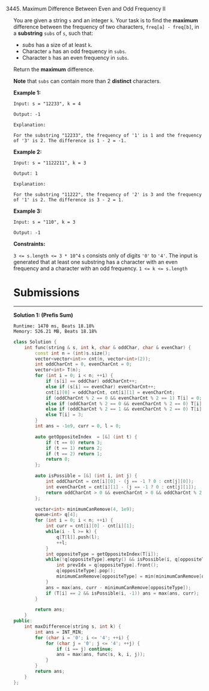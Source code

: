 3445. Maximum Difference Between Even and Odd Frequency II

You are given a string `s` and an integer `k`. Your task is to find the **maximum** difference between the frequency of two characters, `freq[a] - freq[b]`, in a **substring** `subs` of `s`, such that:

* *subs* has a size of at least `k`.
* Character `a` has an odd frequency in `subs`.
* Character `b` has an even frequency in `subs`.

Return the **maximum** difference.

**Note** that `subs` can contain more than 2 **distinct** characters.

 

**Example 1:**
```
Input: s = "12233", k = 4

Output: -1

Explanation:

For the substring "12233", the frequency of '1' is 1 and the frequency of '3' is 2. The difference is 1 - 2 = -1.
```

**Example 2:**
```
Input: s = "1122211", k = 3

Output: 1

Explanation:

For the substring "11222", the frequency of '2' is 3 and the frequency of '1' is 2. The difference is 3 - 2 = 1.
```

**Example 3:**
```
Input: s = "110", k = 3

Output: -1
```
 

**Constraints:**

`3 <= s.length <= 3 * 10^4`
`s` consists only of digits `'0'` to `'4'`.
The input is generated that at least one substring has a character with an even frequency and a character with an odd frequency.
`1 <= k <= s.length`

# Submissions
---
**Solution 1: (Prefis Sum)**
```
Runtime: 1470 ms, Beats 18.18%
Memory: 526.21 MB, Beats 18.18%
```
```c++
class Solution {
    int func(string & s, int k, char & oddChar, char & evenChar) {
        const int n = (int)s.size();
        vector<vector<int>> cnt(n, vector<int>(2));
        int oddCharCnt = 0, evenCharCnt = 0;
        vector<int> T(n);
        for (int i = 0; i < n; ++i) {
            if (s[i] == oddChar) oddCharCnt++;
            else if (s[i] == evenChar) evenCharCnt++;
            cnt[i][0] = oddCharCnt, cnt[i][1] = evenCharCnt;
            if (oddCharCnt % 2 == 0 && evenCharCnt % 2 == 1) T[i] = 0;
            else if (oddCharCnt % 2 == 0 && evenCharCnt % 2 == 0) T[i] = 1;
            else if (oddCharCnt % 2 == 1 && evenCharCnt % 2 == 0) T[i] = 2;
            else T[i] = 3;
        }
        int ans = -1e9, curr = 0, l = 0;

        auto getOppositeIndex  = [&] (int t) {
            if (t == 0) return 3;
            if (t == 1) return 2;
            if (t == 2) return 1;
            return 0;
        };

        auto isPossible = [&] (int i, int j) {
            int oddCharCnt = cnt[i][0] - (j == -1 ? 0 : cnt[j][0]);
            int evenCharCnt = cnt[i][1] - (j == -1 ? 0 : cnt[j][1]);
            return oddCharCnt > 0 && evenCharCnt > 0 && oddCharCnt % 2 == 1 && evenCharCnt % 2 == 0 && i - j >= k;
        };

        vector<int> minimumCanRemove(4, 1e9);
        queue<int> q[4];
        for (int i = 0; i < n; ++i) {
            int curr = cnt[i][0] - cnt[i][1];
            while(i - l >= k) {
                q[T[l]].push(l);
                ++l;
            }
            int oppositeType = getOppositeIndex(T[i]);
            while(!q[oppositeType].empty() && isPossible(i, q[oppositeType].front())) {
                int prevIdx = q[oppositeType].front();
                q[oppositeType].pop();
                minimumCanRemove[oppositeType] = min(minimumCanRemove[oppositeType], cnt[prevIdx][0] - cnt[prevIdx][1]);
            }
            ans = max(ans, curr - minimumCanRemove[oppositeType]);
            if (T[i] == 2 && isPossible(i, -1)) ans = max(ans, curr);
        }

        return ans;
    }
public:
    int maxDifference(string s, int k) {
        int ans = INT_MIN;
        for (char i = '0'; i <= '4'; ++i) {
            for (char j = '0'; j <= '4'; ++j) {
                if (i == j) continue;
                ans = max(ans, func(s, k, i, j));
            }
        }
        return ans;
    }
};
```
